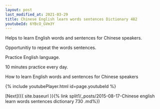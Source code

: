 ```yaml
---
layout: post
last_modified_at: 2021-03-29
title: Chinese English learn words sentences Dictionary 482 
youtubeId: 6YBcO_GVm3Y
---
```

 
 
Helps to learn English words and sentences for Chinese speakers.

Opportunitiy to repeat the words sentences. 

Practice English language. 
 
10 minutes practice every day. 
 
How to learn English words and sentences for Chinese speakers 
 
{% include youtubePlayer.html id=page.youtubeId %}
 
 
[Next]({{ site.baseurl }}{% link  split1/_posts/2015-08-17-Chinese english learn words sentences dictionary 730 .md%})
 
